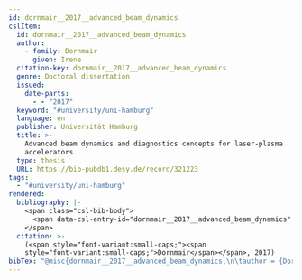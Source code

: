 ```yaml
---
id: dornmair__2017__advanced_beam_dynamics
cslItem:
  id: dornmair__2017__advanced_beam_dynamics
  author:
    - family: Dornmair
      given: Irene
  citation-key: dornmair__2017__advanced_beam_dynamics
  genre: Doctoral dissertation
  issued:
    date-parts:
      - - "2017"
  keyword: "#university/uni-hamburg"
  language: en
  publisher: Universität Hamburg
  title: >-
    Advanced beam dynamics and diagnostics concepts for laser-plasma
    accelerators
  type: thesis
  URL: https://bib-pubdb1.desy.de/record/321223
tags:
  - "#university/uni-hamburg"
rendered:
  bibliography: |-
    <span class="csl-bib-body">
      <span data-csl-entry-id="dornmair__2017__advanced_beam_dynamics" class="csl-entry"><span class='author-bib'>Dornmair</span>. <span class='date-bib'>(2017)</span>. <span class='title'><i><b><span style="font-style:normal;">Advanced beam dynamics and diagnostics concepts for laser-plasma accelerators</span></b></i></span> [Doctoral dissertation, Universität Hamburg]. <span class='URL'><a href='https://bib-pubdb1.desy.de/record/321223'>LINK</a></span></span>
    </span>
  citation: >-
    (<span style="font-variant:small-caps;"><span
    style="font-variant:small-caps;">Dornmair</span></span>, 2017)
bibTex: "@misc{dornmair__2017__advanced_beam_dynamics,\n\tauthor = {Dornmair, Irene},\n\tyear = {2017},\n\tschool = {Universit{\\\" a}t Hamburg},\n\ttitle = {Advanced beam dynamics and diagnostics concepts for laser-plasma accelerators},\n\ttype = {Doctoral dissertation},\n\turl = {https://bib-pubdb1.desy.de/record/321223},\n}\n\n"
---
```

